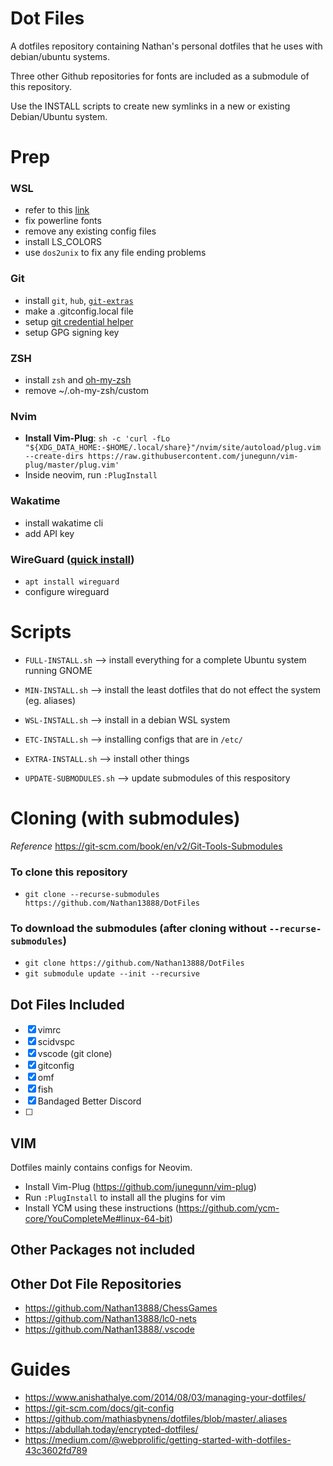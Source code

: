 # Dot Files

A dotfiles repository containing Nathan's personal dotfiles that he uses with debian/ubuntu systems.

Three other Github repositories for fonts are included as a submodule of this repository.

Use the INSTALL scripts to create new symlinks in a new or existing Debian/Ubuntu system.

# Prep
### WSL
- refer to this [link](https://askubuntu.com/questions/966488/how-do-i-fix-r-command-not-found-errors-running-bash-scripts-in-wsl)
- fix powerline fonts
- remove any existing config files
- install LS_COLORS
- use `dos2unix` to fix any file ending problems
### Git
- install `git`, `hub`, [`git-extras`](https://github.com/tj/git-extras)
- make a .gitconfig.local file
- setup [git credential helper](https://git-scm.com/docs/gitcredentials)
- setup GPG signing key
### ZSH
- install `zsh` and [oh-my-zsh](https://github.com/ohmyzsh/ohmyzsh)
- remove ~/.oh-my-zsh/custom
### Nvim
- **Install Vim-Plug**: `sh -c 'curl -fLo "${XDG_DATA_HOME:-$HOME/.local/share}"/nvim/site/autoload/plug.vim --create-dirs https://raw.githubusercontent.com/junegunn/vim-plug/master/plug.vim'`
- Inside neovim, run `:PlugInstall`
### Wakatime
- install wakatime cli
- add API key
### WireGuard ([quick install](https://www.wireguard.com/quickstart/))
- `apt install wireguard`
- configure wireguard

# Scripts
- `FULL-INSTALL.sh` --> install everything for a complete Ubuntu system running GNOME
- `MIN-INSTALL.sh` --> install the least dotfiles that do not effect the system (eg. aliases)
- `WSL-INSTALL.sh` --> install in a debian WSL system
- `ETC-INSTALL.sh` --> installing configs that are in `/etc/`
- `EXTRA-INSTALL.sh` --> install other things

- `UPDATE-SUBMODULES.sh` --> update submodules of this respository

# Cloning (with submodules)
*Reference* https://git-scm.com/book/en/v2/Git-Tools-Submodules
### To clone this repository
- `git clone --recurse-submodules https://github.com/Nathan13888/DotFiles`
### To download the submodules (after cloning without `--recurse-submodules`)
- `git clone https://github.com/Nathan13888/DotFiles`
- `git submodule update --init --recursive`

## Dot Files Included

- [x] vimrc
- [x] scidvspc
- [x] vscode (git clone)
- [x] gitconfig
- [x] omf
- [x] fish
- [x] Bandaged Better Discord
- [ ] 

## VIM
Dotfiles mainly contains configs for Neovim.
- Install Vim-Plug (https://github.com/junegunn/vim-plug)
- Run `:PlugInstall` to install all the plugins for vim
- Install YCM using these instructions (https://github.com/ycm-core/YouCompleteMe#linux-64-bit)

## Other Packages not included

## Other Dot File Repositories
- https://github.com/Nathan13888/ChessGames
- https://github.com/Nathan13888/lc0-nets
- https://github.com/Nathan13888/.vscode

# Guides
- https://www.anishathalye.com/2014/08/03/managing-your-dotfiles/
- https://git-scm.com/docs/git-config
- https://github.com/mathiasbynens/dotfiles/blob/master/.aliases
- https://abdullah.today/encrypted-dotfiles/
- https://medium.com/@webprolific/getting-started-with-dotfiles-43c3602fd789




